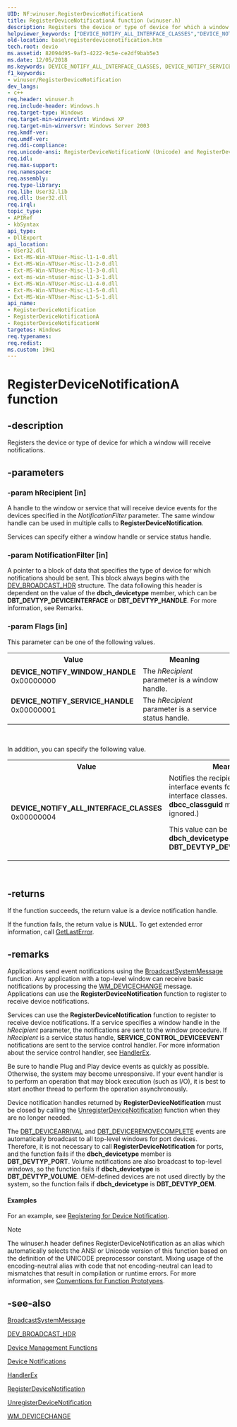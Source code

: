 ```yaml
---
UID: NF:winuser.RegisterDeviceNotificationA
title: RegisterDeviceNotificationA function (winuser.h)
description: Registers the device or type of device for which a window will receive notifications.
helpviewer_keywords: ["DEVICE_NOTIFY_ALL_INTERFACE_CLASSES","DEVICE_NOTIFY_SERVICE_HANDLE","DEVICE_NOTIFY_WINDOW_HANDLE","RegisterDeviceNotification","RegisterDeviceNotification function","RegisterDeviceNotificationA","RegisterDeviceNotificationW","_win32_registerdevicenotification","base.registerdevicenotification","winuser/RegisterDeviceNotification","winuser/RegisterDeviceNotificationA","winuser/RegisterDeviceNotificationW"]
old-location: base\registerdevicenotification.htm
tech.root: devio
ms.assetid: 82094d95-9af3-4222-9c5e-ce2df9bab5e3
ms.date: 12/05/2018
ms.keywords: DEVICE_NOTIFY_ALL_INTERFACE_CLASSES, DEVICE_NOTIFY_SERVICE_HANDLE, DEVICE_NOTIFY_WINDOW_HANDLE, RegisterDeviceNotification, RegisterDeviceNotification function, RegisterDeviceNotificationA, RegisterDeviceNotificationW, _win32_registerdevicenotification, base.registerdevicenotification, winuser/RegisterDeviceNotification, winuser/RegisterDeviceNotificationA, winuser/RegisterDeviceNotificationW
f1_keywords:
- winuser/RegisterDeviceNotification
dev_langs:
- c++
req.header: winuser.h
req.include-header: Windows.h
req.target-type: Windows
req.target-min-winverclnt: Windows XP
req.target-min-winversvr: Windows Server 2003
req.kmdf-ver: 
req.umdf-ver: 
req.ddi-compliance: 
req.unicode-ansi: RegisterDeviceNotificationW (Unicode) and RegisterDeviceNotificationA (ANSI)
req.idl: 
req.max-support: 
req.namespace: 
req.assembly: 
req.type-library: 
req.lib: User32.lib
req.dll: User32.dll
req.irql: 
topic_type:
- APIRef
- kbSyntax
api_type:
- DllExport
api_location:
- User32.dll
- Ext-MS-Win-NTUser-Misc-l1-1-0.dll
- Ext-MS-Win-NTUser-Misc-l1-2-0.dll
- Ext-MS-Win-NTUser-Misc-l1-3-0.dll
- ext-ms-win-ntuser-misc-l1-3-1.dll
- Ext-MS-Win-NTUser-Misc-L1-4-0.dll
- Ext-Ms-Win-NTUser-Misc-L1-5-0.dll
- Ext-MS-Win-NTUser-Misc-L1-5-1.dll
api_name:
- RegisterDeviceNotification
- RegisterDeviceNotificationA
- RegisterDeviceNotificationW
targetos: Windows
req.typenames: 
req.redist: 
ms.custom: 19H1
---
```


# RegisterDeviceNotificationA function


## -description


Registers the device or type of device for which a window will receive notifications.


## -parameters




### -param hRecipient [in]

A handle to the window or service that will receive device events for the devices specified in the 
       <i>NotificationFilter</i> parameter. The same window handle can be used in multiple calls to 
       <b>RegisterDeviceNotification</b>.

Services can specify either a window handle or service status handle.


### -param NotificationFilter [in]

A pointer to a block of data that specifies the type of device for which notifications should be sent. This 
      block always begins with the <a href="https://docs.microsoft.com/windows/desktop/api/dbt/ns-dbt-dev_broadcast_hdr">DEV_BROADCAST_HDR</a> 
      structure. The data following this header is dependent on the value of the 
      <b>dbch_devicetype</b> member, which can be 
      <b>DBT_DEVTYP_DEVICEINTERFACE</b> or <b>DBT_DEVTYP_HANDLE</b>. For more 
      information, see Remarks.


### -param Flags [in]

This parameter can be one of the following values.

<table>
<tr>
<th>Value</th>
<th>Meaning</th>
</tr>
<tr>
<td width="40%"><a id="DEVICE_NOTIFY_WINDOW_HANDLE"></a><a id="device_notify_window_handle"></a><dl>
<dt><b>DEVICE_NOTIFY_WINDOW_HANDLE</b></dt>
<dt>0x00000000</dt>
</dl>
</td>
<td width="60%">
The <i>hRecipient</i> parameter is a window handle.

</td>
</tr>
<tr>
<td width="40%"><a id="DEVICE_NOTIFY_SERVICE_HANDLE"></a><a id="device_notify_service_handle"></a><dl>
<dt><b>DEVICE_NOTIFY_SERVICE_HANDLE</b></dt>
<dt>0x00000001</dt>
</dl>
</td>
<td width="60%">
The <i>hRecipient</i> parameter is a service status handle.

</td>
</tr>
</table>
 

In addition, you can specify the following value.

<table>
<tr>
<th>Value</th>
<th>Meaning</th>
</tr>
<tr>
<td width="40%"><a id="DEVICE_NOTIFY_ALL_INTERFACE_CLASSES"></a><a id="device_notify_all_interface_classes"></a><dl>
<dt><b>DEVICE_NOTIFY_ALL_INTERFACE_CLASSES</b></dt>
<dt>0x00000004</dt>
</dl>
</td>
<td width="60%">
Notifies the recipient of device interface events for all device interface classes. (The 
         <b>dbcc_classguid</b> member is ignored.)

This value can be used only if the <b>dbch_devicetype</b> member is 
         <b>DBT_DEVTYP_DEVICEINTERFACE</b>.

</td>
</tr>
</table>
 


## -returns



If the function succeeds, the return value is a device notification handle.

If the function fails, the return value is <b>NULL</b>. To get extended error information, 
       call <a href="https://docs.microsoft.com/windows/desktop/api/errhandlingapi/nf-errhandlingapi-getlasterror">GetLastError</a>.




## -remarks



Applications send event notifications using the 
    <a href="https://docs.microsoft.com/windows/desktop/api/winuser/nf-winuser-broadcastsystemmessage">BroadcastSystemMessage</a> function. Any 
    application with a top-level window can receive basic notifications by processing the 
    <a href="https://docs.microsoft.com/windows/desktop/DevIO/wm-devicechange">WM_DEVICECHANGE</a> message. Applications can use the 
    <b>RegisterDeviceNotification</b> function to 
    register to receive device notifications.

Services can use the 
    <b>RegisterDeviceNotification</b> function to 
    register to receive device notifications. If a service specifies a window handle in the 
    <i>hRecipient</i> parameter, the notifications are sent to the window procedure. If 
    <i>hRecipient</i> is a service status handle, 
    <b>SERVICE_CONTROL_DEVICEEVENT</b> notifications are sent to the service control handler. For 
    more information about the service control handler, see 
    <a href="https://docs.microsoft.com/windows/desktop/api/winsvc/nc-winsvc-lphandler_function_ex">HandlerEx</a>.

Be sure to handle Plug and Play device events as quickly as possible. Otherwise, the system may become 
    unresponsive. If your event handler is to perform an operation that may block execution (such as I/O), it is best 
    to start another thread to perform the operation asynchronously.

Device notification handles returned by 
    <b>RegisterDeviceNotification</b> must be closed 
    by calling the 
    <a href="https://docs.microsoft.com/windows/desktop/api/winuser/nf-winuser-unregisterdevicenotification">UnregisterDeviceNotification</a> function 
    when they are no longer needed.

The <a href="https://docs.microsoft.com/windows/desktop/DevIO/dbt-devicearrival">DBT_DEVICEARRIVAL</a> and 
    <a href="https://docs.microsoft.com/windows/desktop/DevIO/dbt-deviceremovecomplete">DBT_DEVICEREMOVECOMPLETE</a> events are 
    automatically broadcast to all top-level windows for port devices. Therefore, it is not necessary to call 
    <b>RegisterDeviceNotification</b> for ports, and 
    the function fails if the <b>dbch_devicetype</b> member is 
    <b>DBT_DEVTYP_PORT</b>. Volume notifications are also broadcast to top-level windows, so the 
    function fails if <b>dbch_devicetype</b> is <b>DBT_DEVTYP_VOLUME</b>. 
    OEM-defined devices are not used directly by the system, so the function fails if 
    <b>dbch_devicetype</b> is <b>DBT_DEVTYP_OEM</b>.


#### Examples

For an example, see 
     <a href="https://docs.microsoft.com/windows/desktop/DevIO/registering-for-device-notification">Registering for Device Notification</a>.

<div class="code"></div>




> [!NOTE]
> The winuser.h header defines RegisterDeviceNotification as an alias which automatically selects the ANSI or Unicode version of this function based on the definition of the UNICODE preprocessor constant. Mixing usage of the encoding-neutral alias with code that not encoding-neutral can lead to mismatches that result in compilation or runtime errors. For more information, see [Conventions for Function Prototypes](/windows/win32/intl/conventions-for-function-prototypes).

## -see-also




<a href="https://docs.microsoft.com/windows/desktop/api/winuser/nf-winuser-broadcastsystemmessage">BroadcastSystemMessage</a>



<a href="https://docs.microsoft.com/windows/desktop/api/dbt/ns-dbt-dev_broadcast_hdr">DEV_BROADCAST_HDR</a>



<a href="https://docs.microsoft.com/windows/desktop/DevIO/device-management-functions">Device Management Functions</a>



<a href="https://docs.microsoft.com/windows/desktop/DevIO/device-notifications">Device Notifications</a>



<a href="https://docs.microsoft.com/windows/desktop/api/winsvc/nc-winsvc-lphandler_function_ex">HandlerEx</a>



<a href="https://docs.microsoft.com/windows/desktop/api/winuser/nf-winuser-registerdevicenotificationa">RegisterDeviceNotification</a>



<a href="https://docs.microsoft.com/windows/desktop/api/winuser/nf-winuser-unregisterdevicenotification">UnregisterDeviceNotification</a>



<a href="https://docs.microsoft.com/windows/desktop/DevIO/wm-devicechange">WM_DEVICECHANGE</a>
 

 


